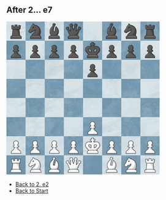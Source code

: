 ## After 2... e7
<img src="https://raw.githubusercontent.com/slaywithoutd/slaywithoutd/main/ke7board.png" alt="Chess Board e7" width="400"/>

- [Back to 2. e2](e2.md)
- [Back to Start](README.md)
